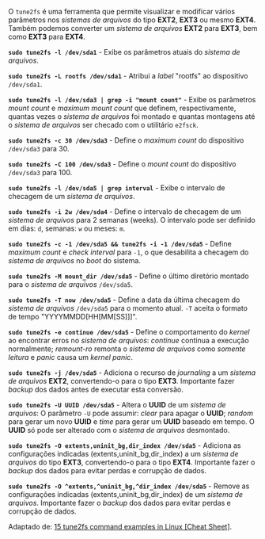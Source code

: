 O `tune2fs` é uma ferramenta que permite visualizar e modificar vários parâmetros
nos _sistemas de arquivos_ do tipo **EXT2**, **EXT3** ou mesmo **EXT4**.
Também podemos converter um _sistema de arquivos_ **EXT2** para **EXT3**, bem como
**EXT3** para **EXT4**.

**```sudo tune2fs -l /dev/sda1```** - Exibe os parâmetros atuais do _sistema de arquivos_.

**```sudo tune2fs -L rootfs /dev/sda1```** - Atribui a _label_ "rootfs" ao dispositivo `/dev/sda1`.

**```sudo tune2fs -l /dev/sda3 | grep -i "mount count"```** - Exibe os parâmetros _mount count_ e _maximum mount count_ que definem, respectivamente, quantas vezes o _sistema de arquivos_ foi montado e quantas montagens até o _sistema de arquivos_ ser checado com o utilitário `e2fsck`.

**```sudo tune2fs -c 30 /dev/sda3```** - Define o _maximum count_ do dispositivo `/dev/sda3` para 30.

**```sudo tune2fs -C 100 /dev/sda3```** - Define o _mount count_ do dispositivo `/dev/sda3` para 100.

**```sudo tune2fs -l /dev/sda5 | grep interval```** - Exibe o intervalo de checagem de um _sistema de arquivos_.

**```sudo tune2fs -i 2w /dev/sda4```** - Define o intervalo de checagem de um _sistema de arquivos_ para 2 semanas (weeks). O intervalo pode ser definido em dias: `d`, semanas: `w` ou meses: `m`.

**```sudo tune2fs -c -1 /dev/sda5 && tune2fs -i -1 /dev/sda5```** - Define _maximum count_ e _check interval_ para `-1`, o que desabilita a checagem do _sistema de arquivos_ no _boot_ do sistema.

**```sudo tune2fs -M mount_dir /dev/sda5```** - Define o último diretório montado para o _sistema de arquivos_ `/dev/sda5`.

**```sudo tune2fs -T now /dev/sda5```** - Define a data da última checagem do _sistema de arquivos_ `/dev/sda5` para o momento atual. `-T` aceita o formato de tempo "YYYYMMDD[HH[MM[SS]]]".

**```sudo tune2fs -e continue /dev/sda5```** - Define o comportamento do _kernel_ ao encontrar erros no _sistema de arquivos_: _continue_ continua a execução normalmente; _remount-ro_ remonta o _sistema de arquivos_ como _somente leitura_ e _panic_ causa um _kernel panic_.

**```sudo tune2fs -j /dev/sda5```** - Adiciona o recurso de _journaling_ a um _sistema de arquivos_ **EXT2**, convertendo-o para o tipo **EXT3**. Importante fazer _backup_ dos dados antes de executar esta conversão.

**```sudo tune2fs -U UUID /dev/sda5```** - Altera o **UUID** de um _sistema de arquivos_: O parâmetro `-U` pode assumir: _clear_ para apagar o **UUID**; _random_ para gerar um novo **UUID** e _time_ para gerar um **UUID** baseado em tempo. O **UUID** só pode ser alterado com o _sistema de arquivos_ desmontado.

**```sudo tune2fs -O extents,uninit_bg,dir_index /dev/sda5```** - Adiciona as configurações indicadas (extents,uninit_bg,dir_index) a um _sistema de arquivos_ do tipo **EXT3**, convertendo-o para o tipo **EXT4**. Importante fazer o _backup_ dos dados para evitar perdas e corrupção de dados.

**```sudo tune2fs -O ^extents,^uninit_bg,^dir_index /dev/sda5```** - Remove as configurações indicadas (extents,uninit_bg,dir_index) de um _sistema de arquivos_. Importante fazer o _backup_ dos dados para evitar perdas e corrupção de dados.

Adaptado de: [15 tune2fs command examples in Linux [Cheat Sheet]](https://www.golinuxcloud.com/tune2fs-command-in-linux/).